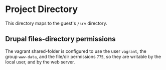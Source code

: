 Project Directory
=================

This directory maps to the guest's ```/srv``` directory.


Drupal files-directory permissions
----------------------------------

The vagrant shared-folder is configured to use the user ```vagrant```, the    
group ```www-data```, and the file/dir permissions ```775```, so they are
writable by the local user, and by the web server.

